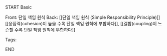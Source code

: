 START
Basic

Front: 단일 책임 원칙
Back: 
[[단일 책임 원칙 (Simple Responsibility Principle)]]
[[응집력(cohesion)이 높을 수록 단일 책임 원칙에 부합하다]],
[[결합(coupling)이 느슨할 수록 단일 책임 원칙에 부합하다]]

Tags:
<!--ID: 1700581741010-->
END